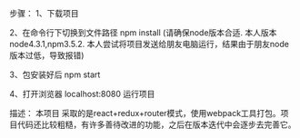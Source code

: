 步骤：
1、下载项目

2、在命令行下切换到文件路径 npm install   (请确保node版本合适. 本人版本node4.3.1,npm3.5.2. 本人尝试将项目发送给朋友电脑运行，结果由于朋友node版本过低，导致报错)

3、包安装好后 npm start

4、打开浏览器 localhost:8080 运行项目

描述：
本项目 采取的是react+redux+router模式，使用webpack工具打包。项目代码还比较粗糙，有许多善待改进的功能，之后在版本迭代中会逐步去完善它。
